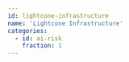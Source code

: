 ```yaml
---
id: lightcone-infrastructure
name: 'Lightcone Infrastructure'
categories:
  - id: ai-risk
    fraction: 1
---
```

